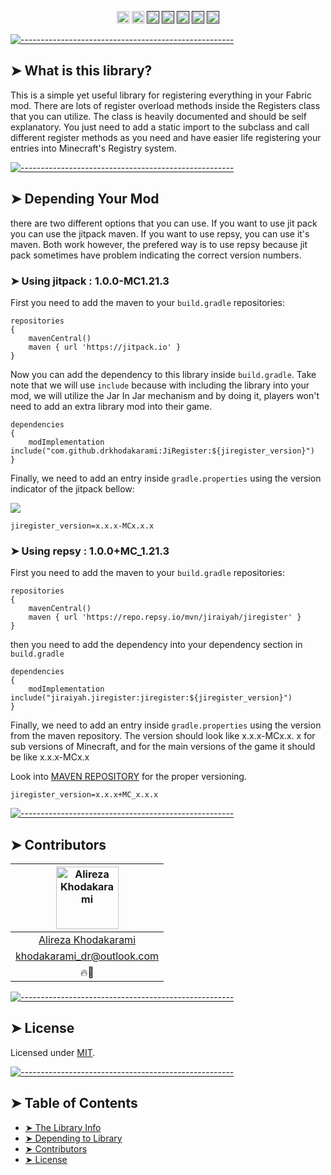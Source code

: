 <p align="center">
<a href="https://discord.gg/jEtwguzZ4R"><img alt="" src="https://img.shields.io/badge/Discord-Channel-blue" height="20"/></a>
<a href="https://www.youtube.com/@YourTradeMaster"><img alt="" src="https://img.shields.io/badge/Youtube-Channel-db2e73" height="20"/></a>
<a href=""><img alt="" src="https://img.shields.io/github/commit-activity/t/drkhodakarami/JiRegister" height="20"/></a>
<a href=""><img alt="" src="https://img.shields.io/github/last-commit/drkhodakaramiJiRegister" height="20"/></a>
<a href=""><img alt="" src="https://img.shields.io/github/downloads/drkhodakarami/JiRegister/total" height="20"/></a>
<a href=""><img alt="" src="https://img.shields.io/github/license/drkhodakarami/JiRegister" height="20"/></a>
<a href=""><img alt="" src="https://img.shields.io/badge/Maintained-YES-31ad31" height="20"/></a>
	</p>

[![-----------------------------------------------------](https://raw.githubusercontent.com/andreasbm/readme/master/assets/lines/rainbow.png)](#thelibrary)

## ➤ What is this library?

This is a simple yet useful library for registering everything in your Fabric mod. There are lots of register overload methods inside the Registers
class that you can utilize. The class is heavily documented and should be self explanatory. You just need to add a static import to the subclass and
call different register methods as you need and have easier life registering your entries into Minecraft's Registry system.

[![-----------------------------------------------------](https://raw.githubusercontent.com/andreasbm/readme/master/assets/lines/rainbow.png)](#dependency)

## ➤ Depending Your Mod

there are two different options that you can use. If you want to use jit pack you can use the jitpack maven. If you want to use repsy, you can use
it's maven. Both work however, the prefered way is to use repsy because jit pack sometimes have problem indicating the correct version numbers.

### ➤ Using jitpack : 1.0.0-MC1.21.3

First you need to add the maven to your `build.gradle` repositories:

```Maven Repository
repositories 
{
	mavenCentral()
    maven { url 'https://jitpack.io' }
}
```

Now you can add the dependency to this library inside `build.gradle`. Take note that we will use `include` because with including the library into
your mod, we will utilize the Jar In Jar mechanism and by doing it, players won't need to add an extra library mod into their game.

```dependencies
dependencies 
{
    modImplementation include("com.github.drkhodakarami:JiRegister:${jiregister_version}")
}
```

Finally, we need to add an entry inside `gradle.properties` using the version indicator of the jitpack bellow:

[![](https://jitpack.io/v/drkhodakarami/JiRegister.svg)](https://jitpack.io/#drkhodakarami/JiRegister)

```gradle.properties
jiregister_version=x.x.x-MCx.x.x
```

### ➤ Using repsy : 1.0.0+MC_1.21.3

First you need to add the maven to your `build.gradle` repositories:

```Maven Repository
repositories 
{
	mavenCentral()
    maven { url 'https://repo.repsy.io/mvn/jiraiyah/jiregister' }
}
```

then you need to add the dependency into your dependency section in `build.gradle`

```dependencies
dependencies 
{
    modImplementation include("jiraiyah.jiregister:jiregister:${jiregister_version}")
}
```

Finally, we need to add an entry inside `gradle.properties` using the version from the maven repository. The version should look like x.x.x-MCx.x.
x for sub versions of Minecraft, and for the main versions of the game it should be like x.x.x-MCx.x

Look into [MAVEN REPOSITORY](https://repo.repsy.io/mvn/jiraiyah/jiregister/) for the proper versioning.

```gradle.properties
jiregister_version=x.x.x+MC_x.x.x
```

[![-----------------------------------------------------](https://raw.githubusercontent.com/andreasbm/readme/master/assets/lines/rainbow.png)](#contributors)

## ➤ Contributors

| [<img alt="Alireza Khodakarami" src="https://avatars.githubusercontent.com/u/77685668?v=4" width="100">](https://www.youtube.com/@YourTradeMaster) |
|:--------------------------------------------------------------------------------------------------------------------------------------------------:|
|                                          [Alireza Khodakarami](https://www.youtube.com/@YourTradeMaster)                                           |
|                                          [khodakarami_dr@outlook.com](mailto:khodakarami_dr@outlook.com)                                           |
|                                                                        🔥🔧                                                                        |

[![-----------------------------------------------------](https://raw.githubusercontent.com/andreasbm/readme/master/assets/lines/rainbow.png)](#license)

## ➤ License

Licensed under [MIT](https://opensource.org/licenses/MIT).

[![-----------------------------------------------------](https://raw.githubusercontent.com/andreasbm/readme/master/assets/lines/rainbow.png)](#table-of-contents)

## ➤ Table of Contents

* [➤ The Library Info](#-thelibrary)
* [➤ Depending to Library](#-dependency)
* [➤ Contributors](#-contributors)
* [➤ License](#-license)
